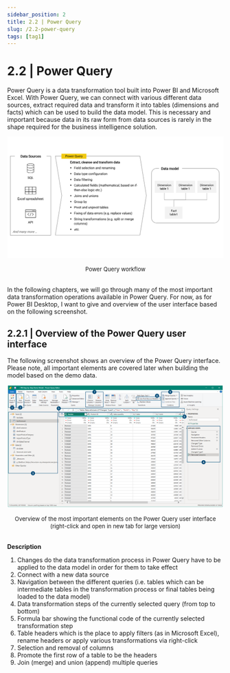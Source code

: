 ```yaml
---
sidebar_position: 2
title: 2.2 | Power Query
slug: /2.2-power-query
tags: [tag1]
---
```


# 2.2 | Power Query

Power Query is a data transformation tool built into Power BI and Microsoft Excel. With Power Query, we can connect with various different data sources, extract required data and transform it into tables (dimensions and facts) which can be used to build the data model. This is necessary and important because data in its raw form from data sources is rarely in the shape required for the business intelligence solution.

![Power Query Workflow](/img/img_book_02-4.png)
<div align="center"><font size= "2">Power Query workflow</font></div>
<br/>

In the following chapters, we will go through many of the most important data transformation operations available in Power Query. For now, as for Power BI Desktop, I want to give and overview of the user interface based on the following screenshot.

## 2.2.1 | Overview of the Power Query user interface

The following screenshot shows an overview of the Power Query interface. Please note, all important elements are covered later when building the model based on the demo data.

![Power Query User Interface](/img/img_book_02-3.png)
<div align="center"><font size= "2">Overview of the most important elements on the Power Query user interface (right-click and open in new tab for large version)</font></div>
<br/>

**Description**
1. Changes do the data transformation process in Power Query have to be applied to the data model in order for them to take effect
2. Connect with a new data source
3. Navigation between the different queries (i.e. tables which can be intermediate tables in the transformation process or final tables being loaded to the data model)
4. Data transformation steps of the currently selected query (from top to bottom)
5. Formula bar showing the functional code of the currently selected transformation step
6. Table headers which is the place to apply filters (as in Microsoft Excel), rename headers or apply various transformations via right-click
7. Selection and removal of columns
8. Promote the first row of a table to be the headers
9. Join (merge) and union (append) multiple queries